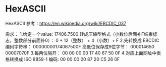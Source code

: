 # HexASCII
HexASCII
参考：https://en.wikipedia.org/wiki/EBCDIC_037

需求：
1.给定一个value: 17406.7500  转成压缩型格式（小数位后面补F结束标志，整数部分前面补0）： 0 + 12（整数） + 4（小数）+ F
2.先转换成 EBCDIC 编码字符串： 00000000174067500F
高低位保存成9位字节：
000014650
00007070F
3.每两位隔开： 00 00 00 00 17 40 67 50 0F
4.对应上面网址中表格转换成 ISO 8859-1 编码:  00 00 00 00 87 20 C5 26 0F
